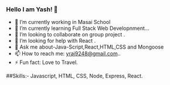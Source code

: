 ### Hello I am Yash! 👋


- 🔭 I’m currently working in Masai School
- 🌱 I’m currently learning Full Stack Web Developnment...
- 👯 I’m looking to collaborate on group project .
- 🤔 I’m looking for help with React .
- 💬 Ask me about-Java-Script,React,HTML,CSS and Mongoose
- 📫 How to reach me: yraj9248@gmail.com..
- ⚡ Fun fact: Love to Travel.

##Skills:-
Javascript, HTML, CSS, Node, Express, React.

